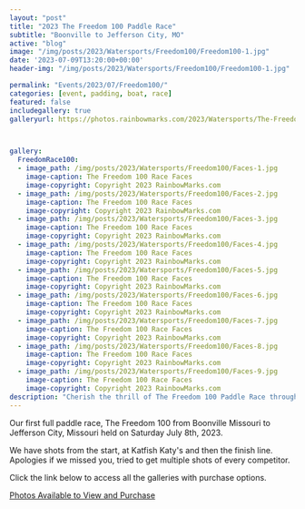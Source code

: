 ```yaml
---
layout: "post"
title: "2023 The Freedom 100 Paddle Race"
subtitle: "Boonville to Jefferson City, MO"
active: "blog"
image: "/img/posts/2023/Watersports/Freedom100/Freedom100-1.jpg"
date: '2023-07-09T13:20:00+00:00'
header-img: "/img/posts/2023/Watersports/Freedom100/Freedom100-1.jpg"

permalink: "Events/2023/07/Freedom100/"
categories: [event, padding, boat, race]
featured: false
includegallery: true
galleryurl: https://photos.rainbowmarks.com/2023/Watersports/The-Freedom-Race-100



gallery:
  FreedomRace100:
  - image_path: /img/posts/2023/Watersports/Freedom100/Faces-1.jpg
    image-caption: The Freedom 100 Race Faces
    image-copyright: Copyright 2023 RainbowMarks.com
  - image_path: /img/posts/2023/Watersports/Freedom100/Faces-2.jpg
    image-caption: The Freedom 100 Race Faces
    image-copyright: Copyright 2023 RainbowMarks.com
  - image_path: /img/posts/2023/Watersports/Freedom100/Faces-3.jpg
    image-caption: The Freedom 100 Race Faces
    image-copyright: Copyright 2023 RainbowMarks.com
  - image_path: /img/posts/2023/Watersports/Freedom100/Faces-4.jpg
    image-caption: The Freedom 100 Race Faces
    image-copyright: Copyright 2023 RainbowMarks.com
  - image_path: /img/posts/2023/Watersports/Freedom100/Faces-5.jpg
    image-caption: The Freedom 100 Race Faces
    image-copyright: Copyright 2023 RainbowMarks.com
  - image_path: /img/posts/2023/Watersports/Freedom100/Faces-6.jpg
    image-caption: The Freedom 100 Race Faces
    image-copyright: Copyright 2023 RainbowMarks.com
  - image_path: /img/posts/2023/Watersports/Freedom100/Faces-7.jpg
    image-caption: The Freedom 100 Race Faces
    image-copyright: Copyright 2023 RainbowMarks.com
  - image_path: /img/posts/2023/Watersports/Freedom100/Faces-8.jpg
    image-caption: The Freedom 100 Race Faces
    image-copyright: Copyright 2023 RainbowMarks.com
  - image_path: /img/posts/2023/Watersports/Freedom100/Faces-9.jpg
    image-caption: The Freedom 100 Race Faces
    image-copyright: Copyright 2023 RainbowMarks.com
description: "Cherish the thrill of The Freedom 100 Paddle Race through our photo gallery. Browse and purchase shots of every moment."
---
```

Our first full paddle race, The Freedom 100 from Boonville Missouri to Jefferson City, Missouri held on Saturday July 8th, 2023.

We have shots from the start, at Katfish Katy's and then the finish line. Apologies if we missed you, tried to get multiple shots of every competitor.

Click the link below to access all the galleries with purchase options.

[Photos Available to View and Purchase](https://photos.rainbowmarks.com/2023/Watersports/The-Freedom-Race-100)
